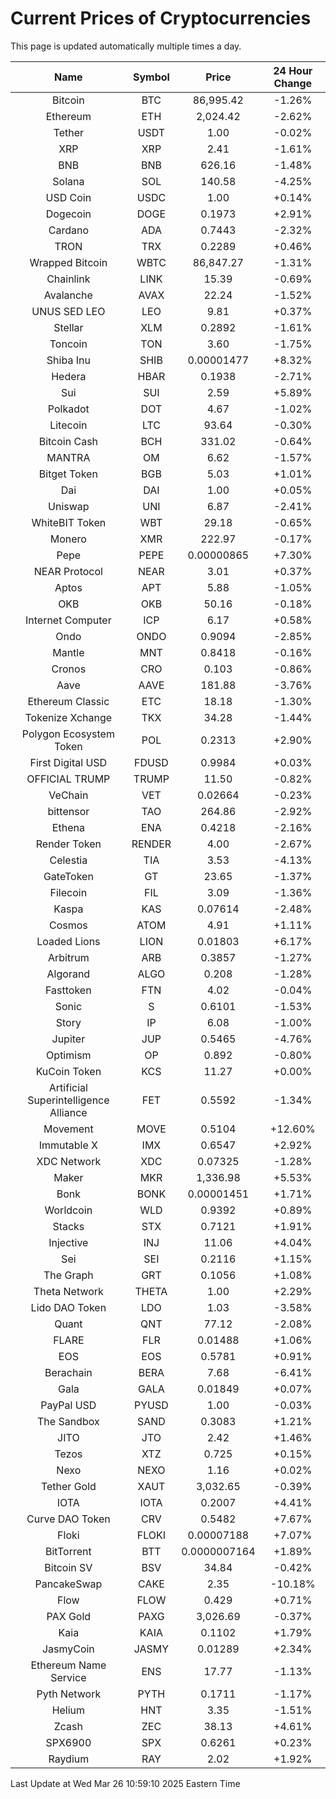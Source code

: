 # Current Prices of Cryptocurrencies
This page is updated automatically multiple times a day.

| Name | Symbol | Price | 24 Hour Change |
| :---: |:---:| :---: | :---: |
| Bitcoin | BTC | 86,995.42 | -1.26% |
| Ethereum | ETH | 2,024.42 | -2.62% |
| Tether | USDT | 1.00 | -0.02% |
| XRP | XRP | 2.41 | -1.61% |
| BNB | BNB | 626.16 | -1.48% |
| Solana | SOL | 140.58 | -4.25% |
| USD Coin | USDC | 1.00 | +0.14% |
| Dogecoin | DOGE | 0.1973 | +2.91% |
| Cardano | ADA | 0.7443 | -2.32% |
| TRON | TRX | 0.2289 | +0.46% |
| Wrapped Bitcoin | WBTC | 86,847.27 | -1.31% |
| Chainlink | LINK | 15.39 | -0.69% |
| Avalanche | AVAX | 22.24 | -1.52% |
| UNUS SED LEO | LEO | 9.81 | +0.37% |
| Stellar | XLM | 0.2892 | -1.61% |
| Toncoin | TON | 3.60 | -1.75% |
| Shiba Inu | SHIB | 0.00001477 | +8.32% |
| Hedera | HBAR | 0.1938 | -2.71% |
| Sui | SUI | 2.59 | +5.89% |
| Polkadot | DOT | 4.67 | -1.02% |
| Litecoin | LTC | 93.64 | -0.30% |
| Bitcoin Cash | BCH | 331.02 | -0.64% |
| MANTRA | OM | 6.62 | -1.57% |
| Bitget Token | BGB | 5.03 | +1.01% |
| Dai | DAI | 1.00 | +0.05% |
| Uniswap | UNI | 6.87 | -2.41% |
| WhiteBIT Token | WBT | 29.18 | -0.65% |
| Monero | XMR | 222.97 | -0.17% |
| Pepe | PEPE | 0.00000865 | +7.30% |
| NEAR Protocol | NEAR | 3.01 | +0.37% |
| Aptos | APT | 5.88 | -1.05% |
| OKB | OKB | 50.16 | -0.18% |
| Internet Computer | ICP | 6.17 | +0.58% |
| Ondo | ONDO | 0.9094 | -2.85% |
| Mantle | MNT | 0.8418 | -0.16% |
| Cronos | CRO | 0.103 | -0.86% |
| Aave | AAVE | 181.88 | -3.76% |
| Ethereum Classic | ETC | 18.18 | -1.30% |
| Tokenize Xchange | TKX | 34.28 | -1.44% |
| Polygon Ecosystem Token | POL | 0.2313 | +2.90% |
| First Digital USD | FDUSD | 0.9984 | +0.03% |
| OFFICIAL TRUMP | TRUMP | 11.50 | -0.82% |
| VeChain | VET | 0.02664 | -0.23% |
| bittensor | TAO | 264.86 | -2.92% |
| Ethena | ENA | 0.4218 | -2.16% |
| Render Token | RENDER | 4.00 | -2.67% |
| Celestia | TIA | 3.53 | -4.13% |
| GateToken | GT | 23.65 | -1.37% |
| Filecoin | FIL | 3.09 | -1.36% |
| Kaspa | KAS | 0.07614 | -2.48% |
| Cosmos | ATOM | 4.91 | +1.11% |
| Loaded Lions | LION | 0.01803 | +6.17% |
| Arbitrum | ARB | 0.3857 | -1.27% |
| Algorand | ALGO | 0.208 | -1.28% |
| Fasttoken | FTN | 4.02 | -0.04% |
| Sonic | S | 0.6101 | -1.53% |
| Story | IP | 6.08 | -1.00% |
| Jupiter | JUP | 0.5465 | -4.76% |
| Optimism | OP | 0.892 | -0.80% |
| KuCoin Token | KCS | 11.27 | +0.00% |
| Artificial Superintelligence Alliance | FET | 0.5592 | -1.34% |
| Movement | MOVE | 0.5104 | +12.60% |
| Immutable X | IMX | 0.6547 | +2.92% |
| XDC Network | XDC | 0.07325 | -1.28% |
| Maker | MKR | 1,336.98 | +5.53% |
| Bonk | BONK | 0.00001451 | +1.71% |
| Worldcoin | WLD | 0.9392 | +0.89% |
| Stacks | STX | 0.7121 | +1.91% |
| Injective | INJ | 11.06 | +4.04% |
| Sei | SEI | 0.2116 | +1.15% |
| The Graph | GRT | 0.1056 | +1.08% |
| Theta Network | THETA | 1.00 | +2.29% |
| Lido DAO Token | LDO | 1.03 | -3.58% |
| Quant | QNT | 77.12 | -2.08% |
| FLARE | FLR | 0.01488 | +1.06% |
| EOS | EOS | 0.5781 | +0.91% |
| Berachain | BERA | 7.68 | -6.41% |
| Gala | GALA | 0.01849 | +0.07% |
| PayPal USD | PYUSD | 1.00 | -0.03% |
| The Sandbox | SAND | 0.3083 | +1.21% |
| JITO | JTO | 2.42 | +1.46% |
| Tezos | XTZ | 0.725 | +0.15% |
| Nexo | NEXO | 1.16 | +0.02% |
| Tether Gold | XAUT | 3,032.65 | -0.39% |
| IOTA | IOTA | 0.2007 | +4.41% |
| Curve DAO Token | CRV | 0.5482 | +7.67% |
| Floki | FLOKI | 0.00007188 | +7.07% |
| BitTorrent | BTT | 0.0000007164 | +1.89% |
| Bitcoin SV | BSV | 34.84 | -0.42% |
| PancakeSwap | CAKE | 2.35 | -10.18% |
| Flow | FLOW | 0.429 | +0.71% |
| PAX Gold | PAXG | 3,026.69 | -0.37% |
| Kaia | KAIA | 0.1102 | +1.79% |
| JasmyCoin | JASMY | 0.01289 | +2.34% |
| Ethereum Name Service | ENS | 17.77 | -1.13% |
| Pyth Network | PYTH | 0.1711 | -1.17% |
| Helium | HNT | 3.35 | -1.51% |
| Zcash | ZEC | 38.13 | +4.61% |
| SPX6900 | SPX | 0.6261 | +0.23% |
| Raydium | RAY | 2.02 | +1.92% |

Last Update at Wed Mar 26 10:59:10 2025 Eastern Time